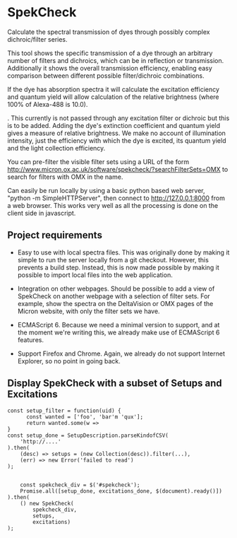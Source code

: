 # SpekCheck
Calculate the spectral transmission of dyes through possibly complex
dichroic/filter series.

This tool shows the specific transmission of a dye through an arbitrary
number of filters and dichroics, which can be in reflection or
transmission. Additionally it shows the overall transmission
efficiency, enabling easy comparison between different possible
filter/dichroic combinations.

If the dye has absorption spectra it will calculate the
excitation efficiency and quantum yield will allow calculation of the
relative brightness (where 100% of Alexa-488 is 10.0).

. This currently is not passed through any
excitation filter or dichroic but this is to be added. Adding the
dye's extinction coefficient and quantum yield gives a measure of
relative brightness. We make no account of illumination intensity,
just the efficiency with which the dye is excited, its quantum yield and
the light collection efficiency.

You can pre-filter the visible filter sets using a URL of the form
http://www.micron.ox.ac.uk/software/spekcheck/?searchFilterSets=OMX
to search for filters with OMX in the name.

Can easily be run locally by using a basic python based web server,
"python -m SimpleHTTPServer", then connect to http://127.0.0.1:8000
from a web browser. This works very well as all the processing is done
on the client side in javascript.

## Project requirements

* Easy to use with local spectra files.  This was originally done by
  making it simple to run the server locally from a git checkout.
  However, this prevents a build step.  Instead, this is now made
  possible by making it possible to import local files into the web
  application.

* Integration on other webpages.  Should be possible to add a view of
  SpekCheck on another webpage with a selection of filter sets.  For
  example, show the spectra on the DeltaVision or OMX pages of the
  Micron website, with only the filter sets we have.

* ECMAScript 6.  Because we need a minimal version to support, and at
  the moment we're writing this, we already make use of ECMAScript 6
  features.

* Support Firefox and Chrome.  Again, we already do not support
  Internet Explorer, so no point in going back.

##

## Display SpekCheck with a subset of Setups and Excitations



    const setup_filter = function(uid) {
          const wanted = ['foo', 'bar'm 'qux'];
          return wanted.some(w => 
    }
    const setup_done = SetupDescription.parseKindofCSV(
        'http://....'
    ).then(
        (desc) => setups = (new Collection(desc)).filter(...),
        (err) => new Error('failed to read')
    );


        const spekcheck_div = $('#spekcheck');
        Promise.all([setup_done, excitations_done, $(document).ready()])
    ).then(
        () new SpekCheck(
            spekcheck_div,
            setups,
            excitations)
    );

